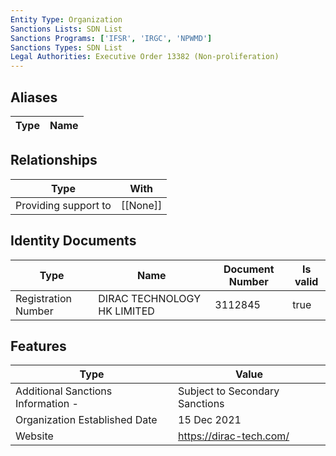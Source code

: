 ```yaml
---
Entity Type: Organization
Sanctions Lists: SDN List
Sanctions Programs: ['IFSR', 'IRGC', 'NPWMD']
Sanctions Types: SDN List
Legal Authorities: Executive Order 13382 (Non-proliferation)
---
```


## Aliases
| Type  | Name      | 
|-------|-----------|

## Relationships
| Type  | With      | 
|-------|-----------|
| Providing support to | [[None]] |

## Identity Documents
| Type  | Name      | Document Number | Is valid |
|-------|-----------|-----------------|----------|
| Registration Number | DIRAC TECHNOLOGY HK LIMITED | 3112845 | true |

## Features
| Type  | Value      |
|-------|------------|
| Additional Sanctions Information - | Subject to Secondary Sanctions |
| Organization Established Date | 15 Dec 2021 |
| Website | https://dirac-tech.com/ |
